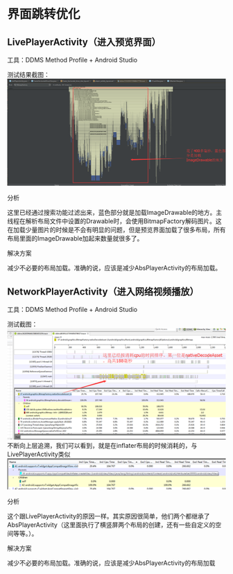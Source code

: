 # 界面跳转优化

## LivePlayerActivity（进入预览界面）

工具：DDMS Method Profile  + Android Studio

测试结果截图：
![](QQ截图20161014180643.png)

分析

这里已经通过搜索功能过滤出来，蓝色部分就是加载ImageDrawable的地方。主线程在解析布局文件中设置的Drawable时，会使用BitmapFactory解码图片。这在加载少量图片的时候是不会有明显的问题，但是预览界面加载了很多布局，所有布局里面的ImageDrawable加起来数量就很多了。

解决方案

减少不必要的布局加载。准确的说，应该是减少AbsPlayerActivity的布局加载。


## NetworkPlayerActivity（进入网络视频播放）

工具：DDMS Method Profile  + Android Studio

测试截图：
![](QQ截图20161014190201.png)
不断向上层追溯，我们可以看到，就是在inflater布局的时候消耗的，与LivePlayerActivity类似
![](QQ截图20161014190422.png)

分析

这个跟LivePlayerActivity的原因一样。其实原因很简单，他们两个都继承了AbsPlayerActivity（这里面执行了横竖屏两个布局的创建，还有一些自定义的空间等等。）。

解决方案

减少不必要的布局加载。准确的说，应该是减少AbsPlayerActivity的布局加载


